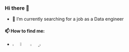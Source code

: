 ### Hi there 👋

- 🔭 I’m currently searching for a job as a Data engineer
#### 📫 How to find me:  

- [<img src="https://upload.wikimedia.org/wikipedia/commons/8/83/Steam_icon_logo.svg" width="3.3%"/>](https://steamcommunity.com/id/fred1um/)  &nbsp;[<img src="https://papik.pro/grafic/uploads/posts/2023-04/1681522128_papik-pro-p-logotip-diskorda-vektor-25.png" width="5.2%"/>](https://discordapp.com/users/293803401471328256/) &nbsp;[<img src="https://www.freepnglogos.com/uploads/linkedin-basic-round-social-logo-png-13.png" width="3.5%"/>](https://www.linkedin.com/in/samir-aliyev-a36a80265/) &nbsp;<a href="mailto:aliyevsamir2004@gmail.com"> <img src="https://img.icons8.com/fluent/48/000000/gmail.png" width="3.5%"/>
